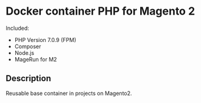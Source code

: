 # Docker container PHP for Magento 2

Included:

- PHP Version 7.0.9 (FPM)
- Composer
- Node.js
- MageRun for M2

## Description

Reusable base container in projects on Magento2.
